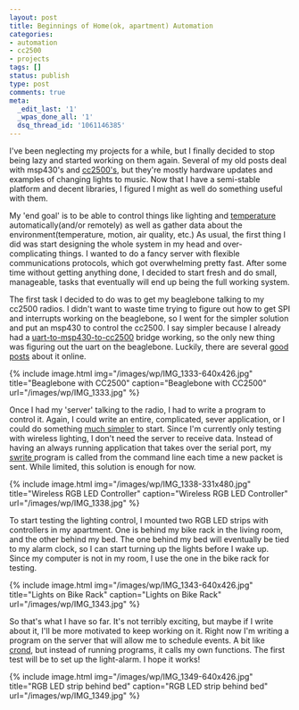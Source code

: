 ```yaml
---
layout: post
title: Beginnings of Home(ok, apartment) Automation
categories:
- automation
- cc2500
- projects
tags: []
status: publish
type: post
comments: true
meta:
  _edit_last: '1'
  _wpas_done_all: '1'
  dsq_thread_id: '1061146385'
---
```

I've been neglecting my projects for a while, but I finally decided to stop being lazy and started working on them again. Several of my old posts deal with msp430's and <a href="http://alvarop.com/category/cc2500/">cc2500's</a>, but they're mostly hardware updates and examples of changing lights to music. Now that I have a semi-stable platform and decent libraries, I figured I might as well do something useful with them.

My 'end goal' is to be able to control things like lighting and <a href="https://www.youtube.com/watch?v=lou5PjWXxgU">temperature </a>automatically(and/or remotely) as well as gather data about the environment(temperature, motion, air quality, etc.) As usual, the first thing I did was start designing the whole system in my head and over-complicating things. I wanted to do a fancy server with flexible communications protocols, which got overwhelming pretty fast. After some time without getting anything done, I decided to start fresh and do small, manageable, tasks that eventually will end up being the full working system.

The first task I decided to do was to get my beaglebone talking to my cc2500 radios. I didn't want to waste time trying to figure out how to get SPI and interrupts working on the beaglebone, so I went for the simpler solution and put an msp430 to control the cc2500. I say simpler because I already had a <a href="https://github.com/alvarop/msp430-cc2500/blob/master/projects/bridge/main.c">uart-to-msp430-to-cc2500</a> bridge working, so the only new thing was figuring out the uart on the beaglebone. Luckily, there are several <a href="http://www.jerome-bernard.com/blog/2012/06/04/beaglebone-serial-ports-and-xbees/">good posts</a> about it online.

{% include image.html
            img="/images/wp/IMG_1333-640x426.jpg"
            title="Beaglebone with CC2500"
            caption="Beaglebone with CC2500"
            url="/images/wp/IMG_1333.jpg" %}

Once I had my 'server' talking to the radio, I had to write a program to control it. Again, I could write an entire, complicated, sever application, or I could do something <a href="https://github.com/alvarop/pc/tree/master/projects/swrite">much simpler</a> to start. Since I'm currently only testing with wireless lighting, I don't need the server to receive data. Instead of having an always running application that takes over the serial port, my <a href="https://github.com/alvarop/pc/tree/master/projects/swrite">swrite </a>program is called from the command line each time a new packet is sent. While limited, this solution is enough for now.

{% include image.html
            img="/images/wp/IMG_1338-331x480.jpg"
            title="Wireless RGB LED Controller"
            caption="Wireless RGB LED Controller"
            url="/images/wp/IMG_1338.jpg" %}

To start testing the lighting control, I mounted two RGB LED strips with controllers in my apartment. One is behind my bike rack in the living room, and the other behind my bed. The one behind my bed will eventually be tied to my alarm clock, so I can start turning up the lights before I wake up. Since my computer is not in my room, I use the one in the bike rack for testing.

{% include image.html
            img="/images/wp/IMG_1343-640x426.jpg"
            title="Lights on Bike Rack"
            caption="Lights on Bike Rack"
            url="/images/wp/IMG_1343.jpg" %}

So that's what I have so far. It's not terribly exciting, but maybe if I write about it, I'll be more motivated to keep working on it. Right now I'm writing a program on the server that will allow me to schedule events. A bit like <a href="http://linux.die.net/man/8/crond">crond</a>, but instead of running programs, it calls my own functions. The first test will be to set up the light-alarm. I hope it works!

{% include image.html
            img="/images/wp/IMG_1349-640x426.jpg"
            title="RGB LED strip behind bed"
            caption="RGB LED strip behind bed"
            url="/images/wp/IMG_1349.jpg" %}
